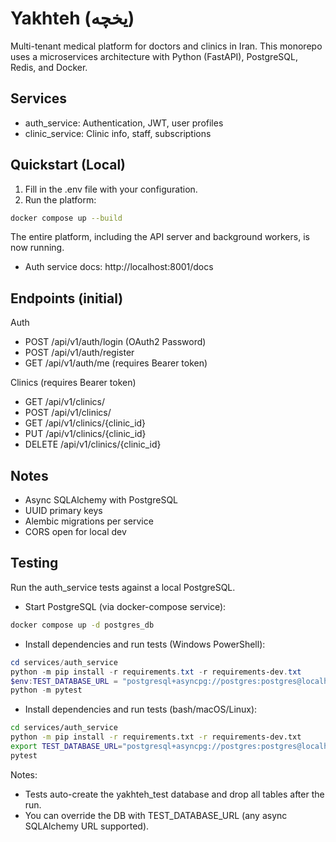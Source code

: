 # Yakhteh (یخچه)

Multi-tenant medical platform for doctors and clinics in Iran. This monorepo uses a microservices architecture with Python (FastAPI), PostgreSQL, Redis, and Docker.

## Services
- auth_service: Authentication, JWT, user profiles
- clinic_service: Clinic info, staff, subscriptions

## Quickstart (Local)
1. Fill in the .env file with your configuration.
2. Run the platform:

```bash
docker compose up --build
```

The entire platform, including the API server and background workers, is now running.
- Auth service docs: http://localhost:8001/docs

## Endpoints (initial)
Auth
- POST /api/v1/auth/login (OAuth2 Password)
- POST /api/v1/auth/register
- GET  /api/v1/auth/me (requires Bearer token)

Clinics (requires Bearer token)
- GET    /api/v1/clinics/
- POST   /api/v1/clinics/
- GET    /api/v1/clinics/{clinic_id}
- PUT    /api/v1/clinics/{clinic_id}
- DELETE /api/v1/clinics/{clinic_id}

## Notes
- Async SQLAlchemy with PostgreSQL
- UUID primary keys
- Alembic migrations per service
- CORS open for local dev

## Testing
Run the auth_service tests against a local PostgreSQL.

- Start PostgreSQL (via docker-compose service):

```bash
docker compose up -d postgres_db
```

- Install dependencies and run tests (Windows PowerShell):

```powershell
cd services/auth_service
python -m pip install -r requirements.txt -r requirements-dev.txt
$env:TEST_DATABASE_URL = "postgresql+asyncpg://postgres:postgres@localhost:5432/yakhteh_test"
python -m pytest
```

- Install dependencies and run tests (bash/macOS/Linux):

```bash
cd services/auth_service
python -m pip install -r requirements.txt -r requirements-dev.txt
export TEST_DATABASE_URL="postgresql+asyncpg://postgres:postgres@localhost:5432/yakhteh_test"
pytest
```

Notes:
- Tests auto-create the yakhteh_test database and drop all tables after the run.
- You can override the DB with TEST_DATABASE_URL (any async SQLAlchemy URL supported).
